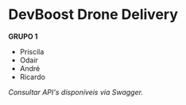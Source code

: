 # DevBoost Drone Delivery

**GRUPO 1**

* Priscila
* Odair
* André
* Ricardo



*Consultar API's disponíveis via Swagger.*


